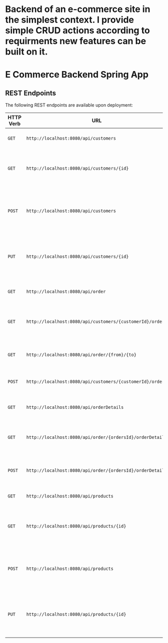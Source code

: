 # Backend of an e-commerce site in the simplest context. I provide simple CRUD actions according to requirments new features can be built on it. 
# E Commerce Backend Spring App

## REST Endpoints
The following REST endpoints are available upon deployment:

| HTTP Verb        | URL           | Description  |
| ------------- |-------------|:-----|
| `GET` | `http://localhost:8080/api/customers` | Obtains a list of all existing Customers |
| `GET` | `http://localhost:8080/api/customers/{id}` | Obtains the Customer corresponding to the supplied Customer ID |
| `POST` | `http://localhost:8080/api/customers` | Creates a new Customer based on the payload contained in the request body |
| `PUT` | `http://localhost:8080/api/customers/{id}` | Updated an existing Customer with the data contained in the request body |
||||
| `GET` | `http://localhost:8080/api/order` | Obtains a list of all existing Orders |
| `GET` | `http://localhost:8080/api/customers/{customerId}/order` | Obtains a list of Orders corresponding to the supplied Customer ID|
| `GET` | `http://localhost:8080/api/order/{from}/{to}` | Retriew Orders that is in passed date range|
| `POST` | `http://localhost:8080/api/customers/{customerId}/order` | Creates a new Order based on the Customer ID |
||||
| `GET` | `http://localhost:8080/api/orderDetails` | Obtains a list of all existing OrderDetails |
| `GET` | `http://localhost:8080/api/order/{ordersId}/orderDetails` | Obtains the OrderDetails corresponding to the supplied Orders ID |
| `POST` | `http://localhost:8080/api/order/{ordersId}/orderDetails` | Creates a new OrderDetail based on the Orders ID|
||||
| `GET` | `http://localhost:8080/api/products` | Obtains a list of all existing Products|
| `GET` | `http://localhost:8080/api/products/{id}` | Obtains the Customer corresponding to the supplied Product ID |
| `POST` | `http://localhost:8080/api/products` | Creates a new Product based on the payload contained in the request body |
| `PUT` | `http://localhost:8080/api/products/{id}` | Updated an existing Product with the data contained in the request body |





